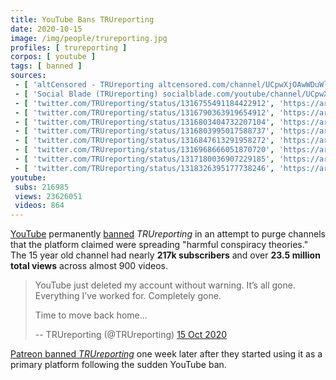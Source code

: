 ```yaml
---
title: YouTube Bans TRUreporting
date: 2020-10-15
image: /img/people/trureporting.jpg
profiles: [ trureporting ]
corpos: [ youtube ]
tags: [ banned ]
sources:
 - [ 'altCensored - TRUreporting altcensored.com/channel/UCpwXjOAwWDuWlmA2gTjjBwg', 'https://archive.is/yFCoe' ]
 - [ 'Social Blade (TRUreporting) socialblade.com/youtube/channel/UCpwXjOAwWDuWlmA2gTjjBwg', 'https://archive.is/Pxd9e' ]
 - [ 'twitter.com/TRUreporting/status/1316755491184422912', 'https://archive.is/mMTRI' ]
 - [ 'twitter.com/TRUreporting/status/1316790363919654912', 'https://archive.is/W9zsm' ]
 - [ 'twitter.com/TRUreporting/status/1316803404732207104', 'https://archive.is/aIaBn' ]
 - [ 'twitter.com/TRUreporting/status/1316803995017588737', 'https://archive.is/139rt' ]
 - [ 'twitter.com/TRUreporting/status/1316847613291958272', 'https://archive.is/6eNuf' ]
 - [ 'twitter.com/TRUreporting/status/1316968666051870720', 'https://archive.is/ogLKo' ]
 - [ 'twitter.com/TRUreporting/status/1317180036907229185', 'https://archive.is/B75XL' ]
 - [ 'twitter.com/TRUreporting/status/1318326395177738246', 'https://archive.is/WmSS0' ]
youtube:
 subs: 216985
 views: 23626051
 videos: 864
---
```


[YouTube](/youtube/) permanently [banned](/tags/banned/) _TRUreporting_ in an
attempt to purge channels that the platform claimed were spreading "harmful
conspiracy theories." The 15 year old channel had nearly **217k subscribers**
and over **23.5 million total views** across almost 900 videos.

> YouTube just deleted my account without warning.
> It’s all gone. Everything I’ve worked for. Completely gone.
>
> Time to move back home...
>
> -- TRUreporting (@TRUreporting) [15 Oct 2020](https://archive.is/mMTRI)

[Patreon banned _TRUreporting_](/events/patreon-bans-trureporting/) one week
later after they started using it as a primary platform following the sudden
YouTube ban.
